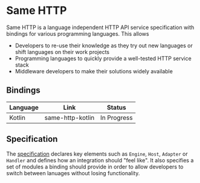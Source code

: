 # Same HTTP

Same HTTP is a language independent HTTP API service specification with bindings for various programming languages. This allows

- Developers to re-use their knowledge as they try out new languages or shift languages on their work projects
- Programming languages to quickly provide a well-tested HTTP service stack
- Middleware developers to make their solutions widely available

## Bindings

| Language | Link | Status |
|---|---|---|
| Kotlin | same-http-kotlin | In Progress |

## Specification

The [specification](./Specification/Index.md) declares key elements such as `Engine`, `Host`, `Adapter` or `Handler` and defines how an integration should "feel like". It also specifies a set of modules a binding should provide in order to allow developers to switch between lanuages without losing functionality.
